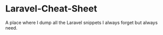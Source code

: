 # Laravel-Cheat-Sheet
A place where I dump all the Laravel snippets I always forget but always need.
